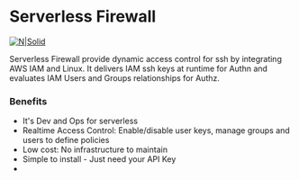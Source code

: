 # Serverless Firewall


[![N|Solid](http://www.fico.com/sites/default/files/Powered-by-AWS.png)](http://www.fico.com/sites/default/files/Powered-by-AWS.png)

Serverless Firewall provide dynamic access control for ssh by integrating AWS IAM and Linux. It delivers IAM ssh keys at runtime for Authn and evaluates IAM Users and Groups relationships for Authz.

### Benefits
  - It's Dev and Ops for serverless
  - Realtime Access Control: Enable/disable user keys, manage groups and users to define policies
  - Low cost: No infrastructure to maintain
  - Simple to install - Just need your API Key
  - 
